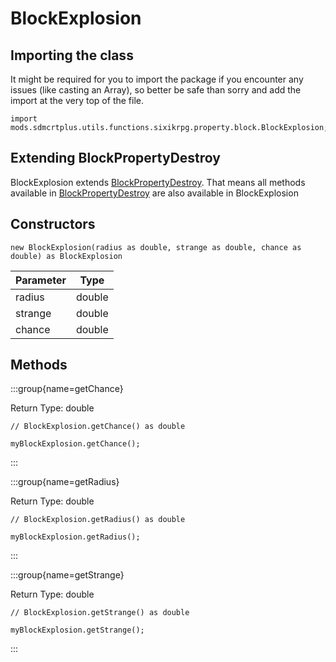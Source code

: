 # BlockExplosion

## Importing the class

It might be required for you to import the package if you encounter any issues (like casting an Array), so better be safe than sorry and add the import at the very top of the file.
```zenscript
import mods.sdmcrtplus.utils.functions.sixikrpg.property.block.BlockExplosion;
```


## Extending BlockPropertyDestroy

BlockExplosion extends [BlockPropertyDestroy](/mods/sdmcrtplus/utils/functions/sixikrpg/property/block/destroy/BlockPropertyDestroy). That means all methods available in [BlockPropertyDestroy](/mods/sdmcrtplus/utils/functions/sixikrpg/property/block/destroy/BlockPropertyDestroy) are also available in BlockExplosion

## Constructors


```zenscript
new BlockExplosion(radius as double, strange as double, chance as double) as BlockExplosion
```
| Parameter |  Type  |
|-----------|--------|
| radius    | double |
| strange   | double |
| chance    | double |



## Methods

:::group{name=getChance}

Return Type: double

```zenscript
// BlockExplosion.getChance() as double

myBlockExplosion.getChance();
```

:::

:::group{name=getRadius}

Return Type: double

```zenscript
// BlockExplosion.getRadius() as double

myBlockExplosion.getRadius();
```

:::

:::group{name=getStrange}

Return Type: double

```zenscript
// BlockExplosion.getStrange() as double

myBlockExplosion.getStrange();
```

:::


